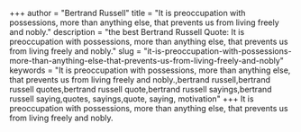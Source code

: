 +++
author = "Bertrand Russell"
title = "It is preoccupation with possessions, more than anything else, that prevents us from living freely and nobly."
description = "the best Bertrand Russell Quote: It is preoccupation with possessions, more than anything else, that prevents us from living freely and nobly."
slug = "it-is-preoccupation-with-possessions-more-than-anything-else-that-prevents-us-from-living-freely-and-nobly"
keywords = "It is preoccupation with possessions, more than anything else, that prevents us from living freely and nobly.,bertrand russell,bertrand russell quotes,bertrand russell quote,bertrand russell sayings,bertrand russell saying,quotes, sayings,quote, saying, motivation"
+++
It is preoccupation with possessions, more than anything else, that prevents us from living freely and nobly.
